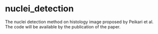 # nuclei_detection
The nuclei detection method on histology image proposed by Peikari et al.
The code will be available by the publication of the paper.
